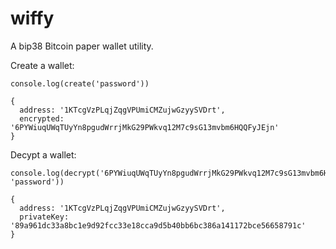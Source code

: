 # wiffy

A bip38 Bitcoin paper wallet utility.

Create a wallet:

```
console.log(create('password'))

{
  address: '1KTcgVzPLqjZqgVPUmiCMZujwGzyySVDrt',
  encrypted: '6PYWiuqUWqTUyYn8pgudWrrjMkG29PWkvq12M7c9sG13mvbm6HQQFyJEjn'
}

```

Decypt a wallet:

```
console.log(decrypt('6PYWiuqUWqTUyYn8pgudWrrjMkG29PWkvq12M7c9sG13mvbm6HQQFyJEjn', 'password'))

{
  address: '1KTcgVzPLqjZqgVPUmiCMZujwGzyySVDrt',
  privateKey: '89a961dc33a8bc1e9d92fcc33e18cca9d5b40bb6bc386a141172bce56658791c'
}

```
